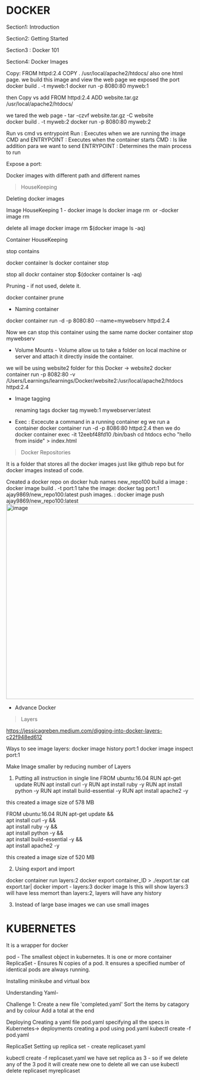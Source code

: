 # DOCKER

Section1: Introduction

Section2: Getting Started

Section3 : Docker 101

Section4: Docker Images

Copy: FROM httpd:2.4
COPY . /usr/local/apache2/htdocs/
also one html page.
 we build this image 
 and view the web page we exposed the port
 docker build . -t myweb:1
 docker run -p 8080:80 myweb:1

then Copy vs add
FROM httpd:2.4
ADD website.tar.gz /usr/local/apache2/htdocs/

we tared the web page -    tar -czvf website.tar.gz -C website  
docker build . -t myweb:2 
 docker run -p 8080:80 myweb:2

 Run vs cmd vs entrypoint
 Run : Executes when we are running the image
 CMD and ENTRYPOINT : Executes when the container starts
   CMD : Is like addition para we want to send
   ENTRYPOINT : Determines the main process to run
 
 Expose a port:

 Docker images with different path and different names







> HouseKeeping

Deleting docker images

Image HouseKeeping
1 - docker image ls
docker image rm <image id from above cmd> 
or
-docker image rm <image name>

delete all image
docker image rm $(docker image ls -aq)


Container HouseKeeping

stop contains

docker container ls
docker container stop <container ID>

stop all
dockr container stop $(docker container ls -aq)


Pruning - if not used, delete it. 

docker container prune


- Naming container

docker container run -d -p 8080:80 --name=mywebserv httpd:2.4
 
 Now we can stop this container using the same name
  docker container stop mywebserv



- Volume Mounts - Volume allow us to take a folder on local machine or server and attach it directly inside the container.

 we will be using website2 folder for this  Docker -> website2
    docker container run -p 8082:80 -v  /Users/Learnings/learnings/Docker/website2:/usr/local/apache2/htdocs httpd:2.4

- Image tagging

  renaming tags
  docker tag myweb:1 mywebserver:latest


- Exec : Excecute a command in a running container
  eg we run a container 
   docker container run -d -p 8086:80 httpd:2.4
   then we do
   docker container exec -it 12eebf48fd10 /bin/bash
    cd htdocs
    echo "hello from inside" > index.html     <!-- overwrites index.html with the text "hello from inside" -->



> Docker Repositories 

It is a folder that stores all the docker images just like github repo but for docker images instead of code.

 Created a docker repo on docker hub names new_repo100
 build a image :  docker image build . -t port:1
 tahe the image: docker tag port:1 ajay9869/new_repo100:latest
 push images.  : docker image push ajay9869/new_repo100:latest
 <img width="854" height="523" alt="image" src="https://github.com/user-attachments/assets/45a8dff4-faed-425f-9312-27d10ea0261c" />


 - Advance Docker

 > Layers
  
  https://jessicagreben.medium.com/digging-into-docker-layers-c22f948ed612 

Ways to see image layers:
docker image history port:1
docker image inspect port:1

Make Image smaller by reducing number of Layers
1. Putting all instruction in single line
FROM ubuntu:16.04
RUN apt-get update
RUN apt install curl -y
RUN apt install ruby -y
RUN apt install python -y
RUN apt install build-essential -y
RUN apt install apache2 -y

this created a image size of 578 MB

FROM ubuntu:16.04
RUN apt-get update && \
 apt install curl -y && \
 apt install ruby -y && \
 apt install python -y && \
 apt install build-essential -y && \
 apt install apache2 -y

 this created a image size of 520 MB


2. Using export and import

docker container run layers:2
docker export container_ID > ./export.tar
cat export.tar| docker import - layers:3
docker image ls     this will show layers:3 will have less memort than layers:2, layers will have any history

3. Instead of large base images we can use small images










#          KUBERNETES

It is a wrapper for docker

pod - The smallest object in kubernetes. It is one or more container
ReplicaSet - Ensures N copies of a pod. It ensures a specified number of identical pods are always running.
 

Installing minikube and virtual box

Understanding Yaml-

Challenge 1:
Create a new file 'completed.yaml'
Sort the items by catagory and by colour 
Add a total at the end


Deploying 
Creating a yaml file pod.yaml specifying all the specs in Kubernetes-> deployments
creating a pod using pod.yaml 
  kubectl create -f pod.yaml

ReplicaSet
Setting up replica set - create replicaset.yaml 

kubectl create -f replicaset.yaml
we have set replica as 3 - so if we delete any of the 3 pod it will create new one
to delete all we can use
kubectl delete replicaset myreplicaset

